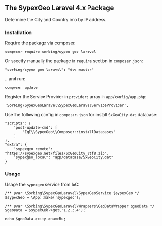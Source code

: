 ## The SypexGeo Laravel 4.x Package

Determine the City and Country info by IP address.

### Installation

Require the package via composer:

    composer require sorbing/sypex-geo-laravel

Or specify manually the package in `require` section in `composer.json`:

    "sorbing/sypex-geo-laravel": "dev-master"

.. and run:

    composer update

Register the Service Provider in `providers` array in `app/config/app.php`:

    'Sorbing\SypexGeoLaravel\SypexGeoLaravelServiceProvider',

Use the following config in `composer.json` for install `SxGeoCity.dat` database:

    "scripts": {
        "post-update-cmd": [
            "IgI\\SypexGeo\\Composer::installDatabases"
        ]
    },
    "extra": {
        "sypexgeo_remote": "https://sypexgeo.net/files/SxGeoCity_utf8.zip",
        "sypexgeo_local": "app/database/SxGeoCity.dat"
    }

### Usage

Usage the `sypexgeo` service from IoC:

    /** @var \Sorbing\SypexGeoLaravel\SypexGeoService $sypexGeo */
    $sypexGeo = \App::make('sypexgeo');
    
    /** @var \Sorbing\SypexGeoLaravel\Wrappers\GeoDataWrapper $geoData */ 
    $geoData = $sypexGeo->get('1.2.3.4');
    
    echo $geoData->city->nameRu;

